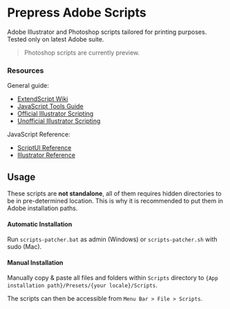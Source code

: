 Prepress Adobe Scripts
======================
Adobe Illustrator and Photoshop scripts tailored for printing purposes.
Tested only on latest Adobe suite.

> Photoshop scripts are currently preview.

### Resources
General guide:
* [ExtendScript Wiki](https://github.com/ExtendScript/wiki/wiki)
* [JavaScript Tools Guide](https://wwwimages2.adobe.com/content/dam/acom/en/devnet/scripting/pdfs/javascript_tools_guide.pdf)
* [Official Illustrator Scripting](https://www.adobe.com/devnet/illustrator/scripting.html)
* [Unofficial Illustrator Scripting](https://illustrator-scripting-guide.readthedocs.io/)

JavaScript Reference:
* [ScriptUI Reference](http://jongware.mit.edu/scriptuihtml/Sui/index_1.html)
* [Illustrator Reference](http://jongware.mit.edu/iljscs6html/iljscs6/inxx.html)

Usage
-----
These scripts are **not standalone**, all of them requires hidden directories to be in pre-determined location. This is why it is recommended to put them in Adobe installation paths.

#### Automatic Installation
Run `scripts-patcher.bat` as admin (Windows) or `scripts-patcher.sh` with sudo (Mac).

#### Manual Installation
Manually copy & paste all files and folders within `Scripts` directory to `{App installation path}/Presets/{your locale}/Scripts`.

The scripts can then be accessible from `Menu Bar > File > Scripts`.
